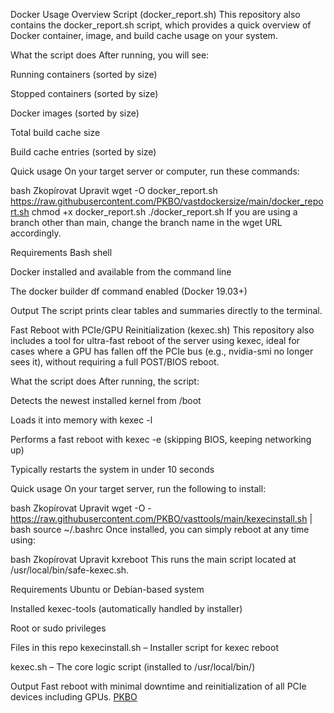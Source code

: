 Docker Usage Overview Script (docker_report.sh)
This repository also contains the docker_report.sh script, which provides a quick overview of Docker container, image, and build cache usage on your system.

What the script does
After running, you will see:

Running containers (sorted by size)

Stopped containers (sorted by size)

Docker images (sorted by size)

Total build cache size

Build cache entries (sorted by size)

Quick usage
On your target server or computer, run these commands:

bash
Zkopírovat
Upravit
wget -O docker_report.sh https://raw.githubusercontent.com/PKBO/vastdockersize/main/docker_report.sh
chmod +x docker_report.sh
./docker_report.sh
If you are using a branch other than main, change the branch name in the wget URL accordingly.

Requirements
Bash shell

Docker installed and available from the command line

The docker builder df command enabled (Docker 19.03+)

Output
The script prints clear tables and summaries directly to the terminal.

Fast Reboot with PCIe/GPU Reinitialization (kexec.sh)
This repository also includes a tool for ultra-fast reboot of the server using kexec, ideal for cases where a GPU has fallen off the PCIe bus (e.g., nvidia-smi no longer sees it), without requiring a full POST/BIOS reboot.

What the script does
After running, the script:

Detects the newest installed kernel from /boot

Loads it into memory with kexec -l

Performs a fast reboot with kexec -e (skipping BIOS, keeping networking up)

Typically restarts the system in under 10 seconds

Quick usage
On your target server, run the following to install:

bash
Zkopírovat
Upravit
wget -O - https://raw.githubusercontent.com/PKBO/vasttools/main/kexecinstall.sh | bash
source ~/.bashrc
Once installed, you can simply reboot at any time using:

bash
Zkopírovat
Upravit
kxreboot
This runs the main script located at /usr/local/bin/safe-kexec.sh.

Requirements
Ubuntu or Debian-based system

Installed kexec-tools (automatically handled by installer)

Root or sudo privileges

Files in this repo
kexecinstall.sh – Installer script for kexec reboot

kexec.sh – The core logic script (installed to /usr/local/bin/)

Output
Fast reboot with minimal downtime and reinitialization of all PCIe devices including GPUs.
[PKBO](https://github.com/PKBO)
